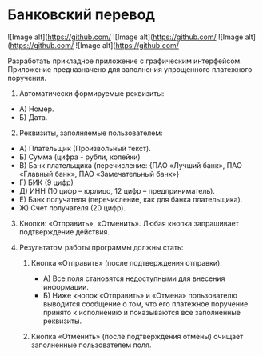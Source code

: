# Банковский перевод

![Image alt](https://github.com/
![Image alt](https://github.com/
![Image alt](https://github.com/
![Image alt](https://github.com/


Разработать прикладное приложение с графическим интерфейсом. Приложение предназначено для заполнения упрощенного платежного поручения.

1. Автоматически формируемые реквизиты:
* А) Номер.
* Б) Дата.

2. Реквизиты, заполняемые пользователем:
* А) Плательщик (Произвольный текст).
* Б) Сумма (цифра - рубли, копейки)
* В) Банк плательщика (перечисление: {ПАО «Лучший банк», ПАО «Главный банк», ПАО «Замечательный банк»}
* Г) БИК (9 цифр)
* Д) ИНН (10 цифр – юрлицо, 12 цифр – предприниматель).
* Е) Банк получателя (перечисление, как для банка плательщика).
* Ж) Счет получателя (20 цифр).

3. Кнопки: «Отправить», «Отменить».
Любая кнопка запрашивает подтверждение действия.

4. Результатом работы программы должны стать:
	1) Кнопка «Отправить» (после подтверждения отправки):
		* А) Все поля становятся недоступными для внесения информации.
		* Б) Ниже кнопок «Отправить» и «Отмена» пользователю выводится сообщение о том, что его платежное поручение принято к исполнению и показываются все заполненные реквизиты.

	2) Кнопка «Отменить» (после подтверждения отмены) очищает заполненные пользователем поля.
